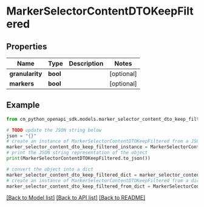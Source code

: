 # MarkerSelectorContentDTOKeepFiltered


## Properties

Name | Type | Description | Notes
------------ | ------------- | ------------- | -------------
**granularity** | **bool** |  | [optional] 
**markers** | **bool** |  | [optional] 

## Example

```python
from cm_python_openapi_sdk.models.marker_selector_content_dto_keep_filtered import MarkerSelectorContentDTOKeepFiltered

# TODO update the JSON string below
json = "{}"
# create an instance of MarkerSelectorContentDTOKeepFiltered from a JSON string
marker_selector_content_dto_keep_filtered_instance = MarkerSelectorContentDTOKeepFiltered.from_json(json)
# print the JSON string representation of the object
print(MarkerSelectorContentDTOKeepFiltered.to_json())

# convert the object into a dict
marker_selector_content_dto_keep_filtered_dict = marker_selector_content_dto_keep_filtered_instance.to_dict()
# create an instance of MarkerSelectorContentDTOKeepFiltered from a dict
marker_selector_content_dto_keep_filtered_from_dict = MarkerSelectorContentDTOKeepFiltered.from_dict(marker_selector_content_dto_keep_filtered_dict)
```
[[Back to Model list]](../README.md#documentation-for-models) [[Back to API list]](../README.md#documentation-for-api-endpoints) [[Back to README]](../README.md)


